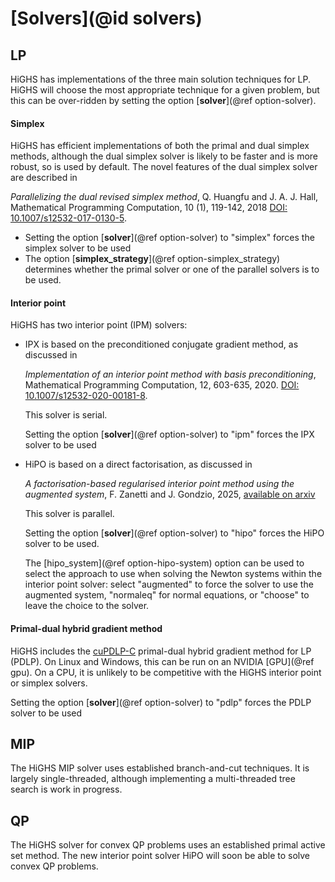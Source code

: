 # [Solvers](@id solvers)

## LP

HiGHS has implementations of the three main solution techniques for
LP. HiGHS will choose the most appropriate technique for a given
problem, but this can be over-ridden by setting the option
[__solver__](@ref option-solver).

#### Simplex

HiGHS has efficient implementations of both the primal and dual
simplex methods, although the dual simplex solver is likely to be
faster and is more robust, so is used by default. The novel features
of the dual simplex solver are described in

_Parallelizing the dual revised simplex method_, Q. Huangfu and
J. A. J. Hall, Mathematical Programming Computation, 10 (1), 119-142,
2018 [DOI:
10.1007/s12532-017-0130-5](https://link.springer.com/article/10.1007/s12532-017-0130-5).

* Setting the option [__solver__](@ref option-solver) to "simplex" forces the simplex solver to be used
* The option [__simplex\_strategy__](@ref option-simplex_strategy)
  determines whether the primal solver or one of the parallel solvers is
  to be used.

#### Interior point

HiGHS has two interior point (IPM) solvers:

* IPX is based on the preconditioned conjugate gradient method, as discussed in

  _Implementation of an interior point method with basis
  preconditioning_, Mathematical Programming Computation, 12, 603-635, 2020. [DOI:
  10.1007/s12532-020-00181-8](https://link.springer.com/article/10.1007/s12532-020-00181-8).

  This solver is serial.

  Setting the option [__solver__](@ref option-solver) to "ipm" forces the IPX solver to be used

* HiPO is based on a direct factorisation, as discussed in 

  _A factorisation-based regularised interior point method using the augmented system_, F. Zanetti and J. Gondzio, 2025, 
  [available on arxiv](https://arxiv.org/abs/2508.04370)

  This solver is parallel.

  Setting the option [__solver__](@ref option-solver) to "hipo" forces the HiPO solver to be used.

  The [hipo\_system](@ref option-hipo-system) option can be used to select the approach to use when solving the Newton systems 
  within the interior point solver: select "augmented" to force the solver to use the augmented system, "normaleq" for normal 
  equations, or "choose" to leave the choice to the solver.

#### Primal-dual hybrid gradient method

HiGHS includes the [
cuPDLP-C](https://github.com/COPT-Public/cuPDLP-C) primal-dual hybrid
gradient method for LP (PDLP). On Linux and Windows, this can be run
on an NVIDIA [GPU](@ref gpu). On a CPU, it is unlikely to be
competitive with the HiGHS interior point or simplex solvers.

Setting the option [__solver__](@ref option-solver) to "pdlp" forces the PDLP solver to be used

## MIP

The HiGHS MIP solver uses established branch-and-cut techniques. It is
largely single-threaded, although implementing a multi-threaded tree
search is work in progress.

## QP

The HiGHS solver for convex QP problems uses an established primal
active set method. The new interior point solver HiPO will soon be able to
solve convex QP problems.




